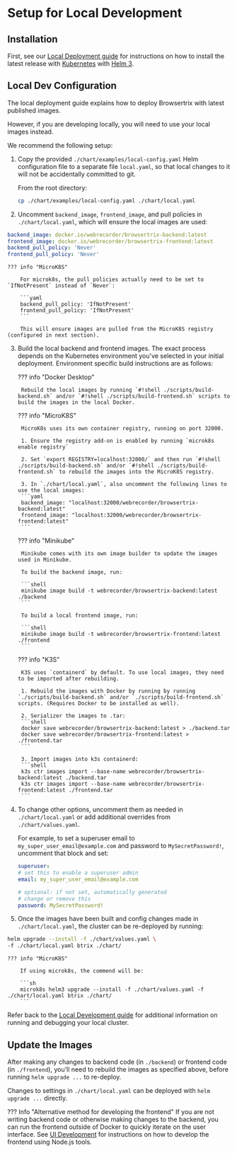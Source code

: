 # Setup for Local Development

## Installation

First, see our [Local Deployment guide](../deploy/local.md#installing-kubernetes) for instructions on how to install the latest release with [Kubernetes](https://kubernetes.io/) with [Helm 3](https://v3.helm.sh/).

## Local Dev Configuration

The local deployment guide explains how to deploy Browsertrix with latest published images.

However, if you are developing locally, you will need to use your local images instead.

We recommend the following setup:

1. Copy the provided `./chart/examples/local-config.yaml` Helm configuration file to a separate file `local.yaml`, so that local changes to it will not be accidentally committed to git. 

    From the root directory:

    ```sh
    cp ./chart/examples/local-config.yaml ./chart/local.yaml
    ```

2. Uncomment `backend_image`, `frontend_image`, and pull policies in `./chart/local.yaml`, which will ensure the local images are used:
```yaml
backend_image: docker.io/webrecorder/browsertrix-backend:latest
frontend_image: docker.io/webrecorder/browsertrix-frontend:latest
backend_pull_policy: 'Never'
frontend_pull_policy: 'Never'
```

    ??? info "MicroK8S"

        For microk8s, the pull policies actually need to be set to `IfNotPresent` instead of `Never`:

        ```yaml
        backend_pull_policy: 'IfNotPresent'
        frontend_pull_policy: 'IfNotPresent'
        ```

        This will ensure images are pulled from the MicroK8S registry (configured in next section).



3. Build the local backend and frontend images. The exact process depends on the Kubernetes environment you've selected in your initial deployment. Environment specific build instructions are as follows:

    ??? info "Docker Desktop"

        Rebuild the local images by running `#!shell ./scripts/build-backend.sh` and/or `#!shell ./scripts/build-frontend.sh` scripts to build the images in the local Docker.

    ??? info "MicroK8S"

        MicroK8s uses its own container registry, running on port 32000.

        1. Ensure the registry add-on is enabled by running `microk8s enable registry`

        2. Set `export REGISTRY=localhost:32000/` and then run `#!shell ./scripts/build-backend.sh` and/or `#!shell ./scripts/build-frontend.sh` to rebuild the images into the MicroK8S registry.

        3. In `./chart/local.yaml`, also uncomment the following lines to use the local images:
        ```yaml
        backend_image: "localhost:32000/webrecorder/browsertrix-backend:latest"
        frontend_image: "localhost:32000/webrecorder/browsertrix-frontend:latest"
        ```

    ??? info "Minikube"

        Minikube comes with its own image builder to update the images used in Minikube.

        To build the backend image, run:

        ```shell
        minikube image build -t webrecorder/browsertrix-backend:latest ./backend
        ```

        To build a local frontend image, run:

        ```shell
        minikube image build -t webrecorder/browsertrix-frontend:latest ./frontend
        ```

    ??? info "K3S"

        K3S uses `containerd` by default. To use local images, they need to be imported after rebuilding.

        1. Rebuild the images with Docker by running by running `./scripts/build-backend.sh` and/or `./scripts/build-frontend.sh` scripts. (Requires Docker to be installed as well).

        2. Serializer the images to .tar:
        ```shell
        docker save webrecorder/browsertrix-backend:latest > ./backend.tar
        docker save webrecorder/browsertrix-frontend:latest > ./frontend.tar
        ```

        3. Import images into k3s containerd:
        ```shell
        k3s ctr images import --base-name webrecorder/browsertrix-backend:latest ./backend.tar
        k3s ctr images import --base-name webrecorder/browsertrix-frontend:latest ./frontend.tar
        ```

4. To change other options, uncomment them as needed in `./chart/local.yaml` or add additional overrides from `./chart/values.yaml`. 

    For example, to set a superuser email to `my_super_user_email@example.com` and password to `MySecretPassword!`, uncomment that block and set:
    ```yaml
    superuser:
    # set this to enable a superuser admin
    email: my_super_user_email@example.com

    # optional: if not set, automatically generated
    # change or remove this
    password: MySecretPassword!
    ```

5. Once the images have been built and config changes made in `./chart/local.yaml`, the cluster can be re-deployed by running:
```sh
helm upgrade --install -f ./chart/values.yaml \
-f ./chart/local.yaml btrix ./chart/
```

    ??? info "MicroK8S"

        If using microk8s, the commend will be:

        ```sh
        microk8s helm3 upgrade --install -f ./chart/values.yaml -f ./chart/local.yaml btrix ./chart/
        ```

Refer back to the [Local Development guide](../deploy/local.md#waiting-for-cluster-to-start) for additional information on running and debugging your local cluster.

## Update the Images

After making any changes to backend code (in `./backend`) or frontend code (in `./frontend`), you'll need to rebuild the images as specified above, before running `helm upgrade ...` to re-deploy.

Changes to settings in `./chart/local.yaml` can be deployed with `helm upgrade ...` directly.

??? Info "Alternative method for developing the frontend"
    If you are not writing backend code or otherwise making changes to the backend, you can run the frontend outside of Docker to quickly iterate on the user interface. See [UI Development](./frontend-dev.md) for instructions on how to develop the frontend using Node.js tools.

